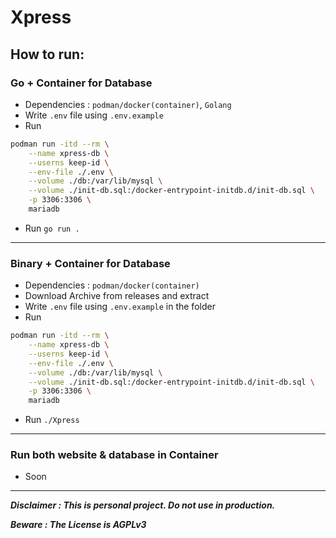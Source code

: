# Xpress

## How to run:

### Go + Container for Database
- Dependencies : `podman/docker(container)`, `Golang`
- Write `.env` file using `.env.example`
- Run 
``` bash
podman run -itd --rm \
	--name xpress-db \
	--userns keep-id \
	--env-file ./.env \
	--volume ./db:/var/lib/mysql \
	--volume ./init-db.sql:/docker-entrypoint-initdb.d/init-db.sql \
	-p 3306:3306 \
	mariadb
```
- Run `go run .`

---

### Binary + Container for Database
- Dependencies : `podman/docker(container)`
- Download Archive from releases and extract
- Write `.env` file using `.env.example` in the folder
- Run 
``` bash
podman run -itd --rm \
	--name xpress-db \
	--userns keep-id \
	--env-file ./.env \
	--volume ./db:/var/lib/mysql \
	--volume ./init-db.sql:/docker-entrypoint-initdb.d/init-db.sql \
	-p 3306:3306 \
	mariadb
```
- Run `./Xpress`

--- 

### Run both website & database in Container
- Soon

---

***Disclaimer : This is personal project. Do not use in production.***

***Beware : The License is AGPLv3***